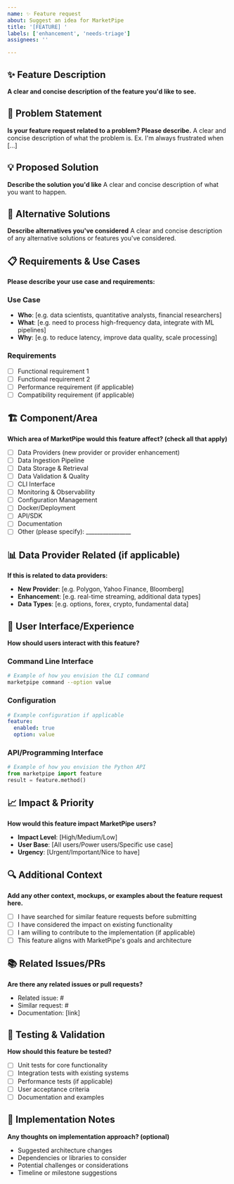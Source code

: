 ```yaml
---
name: ✨ Feature request
about: Suggest an idea for MarketPipe
title: '[FEATURE] '
labels: ['enhancement', 'needs-triage']
assignees: ''

---
```


## ✨ Feature Description

**A clear and concise description of the feature you'd like to see.**

## 🎯 Problem Statement

**Is your feature request related to a problem? Please describe.**
A clear and concise description of what the problem is. Ex. I'm always frustrated when [...]

## 💡 Proposed Solution

**Describe the solution you'd like**
A clear and concise description of what you want to happen.

## 🔄 Alternative Solutions

**Describe alternatives you've considered**
A clear and concise description of any alternative solutions or features you've considered.

## 📋 Requirements & Use Cases

**Please describe your use case and requirements:**

### Use Case
- **Who**: [e.g. data scientists, quantitative analysts, financial researchers]
- **What**: [e.g. need to process high-frequency data, integrate with ML pipelines]
- **Why**: [e.g. to reduce latency, improve data quality, scale processing]

### Requirements
- [ ] Functional requirement 1
- [ ] Functional requirement 2
- [ ] Performance requirement (if applicable)
- [ ] Compatibility requirement (if applicable)

## 🏗️ Component/Area

**Which area of MarketPipe would this feature affect? (check all that apply)**

- [ ] Data Providers (new provider or provider enhancement)
- [ ] Data Ingestion Pipeline
- [ ] Data Storage & Retrieval
- [ ] Data Validation & Quality
- [ ] CLI Interface
- [ ] Monitoring & Observability
- [ ] Configuration Management
- [ ] Docker/Deployment
- [ ] API/SDK
- [ ] Documentation
- [ ] Other (please specify): ________________

## 📊 Data Provider Related (if applicable)

**If this is related to data providers:**

- **New Provider**: [e.g. Polygon, Yahoo Finance, Bloomberg]
- **Enhancement**: [e.g. real-time streaming, additional data types]
- **Data Types**: [e.g. options, forex, crypto, fundamental data]

## 🎨 User Interface/Experience

**How should users interact with this feature?**

### Command Line Interface
```bash
# Example of how you envision the CLI command
marketpipe command --option value
```

### Configuration
```yaml
# Example configuration if applicable
feature:
  enabled: true
  option: value
```

### API/Programming Interface
```python
# Example of how you envision the Python API
from marketpipe import feature
result = feature.method()
```

## 📈 Impact & Priority

**How would this feature impact MarketPipe users?**

- **Impact Level**: [High/Medium/Low]
- **User Base**: [All users/Power users/Specific use case]
- **Urgency**: [Urgent/Important/Nice to have]

## 🔍 Additional Context

**Add any other context, mockups, or examples about the feature request here.**

- [ ] I have searched for similar feature requests before submitting
- [ ] I have considered the impact on existing functionality
- [ ] I am willing to contribute to the implementation (if applicable)
- [ ] This feature aligns with MarketPipe's goals and architecture

## 📚 Related Issues/PRs

**Are there any related issues or pull requests?**

- Related issue: #
- Similar request: #
- Documentation: [link]

## 🧪 Testing & Validation

**How should this feature be tested?**

- [ ] Unit tests for core functionality
- [ ] Integration tests with existing systems
- [ ] Performance tests (if applicable)
- [ ] User acceptance criteria
- [ ] Documentation and examples

## 📝 Implementation Notes

**Any thoughts on implementation approach? (optional)**

- Suggested architecture changes
- Dependencies or libraries to consider
- Potential challenges or considerations
- Timeline or milestone suggestions
